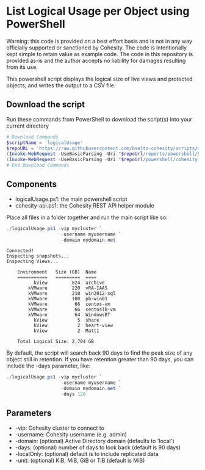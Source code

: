 # List Logical Usage per Object using PowerShell

Warning: this code is provided on a best effort basis and is not in any way officially supported or sanctioned by Cohesity. The code is intentionally kept simple to retain value as example code. The code in this repository is provided as-is and the author accepts no liability for damages resulting from its use.

This powershell script displays the logical size of live views and protected objects, and writes the output to a CSV file.

## Download the script

Run these commands from PowerShell to download the script(s) into your current directory

```powershell
# Download Commands
$scriptName = 'logicalUsage'
$repoURL = 'https://raw.githubusercontent.com/bseltz-cohesity/scripts/master'
(Invoke-WebRequest -UseBasicParsing -Uri "$repoUrl/reports/powershell/$scriptName/$scriptName.ps1").content | Out-File "$scriptName.ps1"; (Get-Content "$scriptName.ps1") | Set-Content "$scriptName.ps1"
(Invoke-WebRequest -UseBasicParsing -Uri "$repoUrl/powershell/cohesity-api/cohesity-api.ps1").content | Out-File cohesity-api.ps1; (Get-Content cohesity-api.ps1) | Set-Content cohesity-api.ps1
# End Download Commands
```

## Components

* logicalUsage.ps1: the main powershell script
* cohesity-api.ps1: the Cohesity REST API helper module

Place all files in a folder together and run the main script like so:

```powershell
./logicalUsage.ps1 -vip mycluster `
                    -username myusername `
                    -domain mydomain.net
```

```text
Connected!
Inspecting snapshots...
Inspecting Views...

    Environment   Size (GB)  Name
    ===========   =========  ====
          kView         824  archive
        kVMware         220  vRA-IAAS
        kVMware         210  win2012-sql
        kVMware         100  pb-win01
        kVMware          66  centos-vm
        kVMware          66  centosTB-vm
        kVMware          64  WindowsBT
          kView           5  share
          kView           2  heart-view
          kView           2  Matt1

    Total Logical Size: 2,704 GB
```

By default, the script will search back 90 days to find the peak size of any object still in retention. If you have retention greater than 90 days, you can include the -days parameter, like:

```powershell
./logicalUsage.ps1 -vip mycluster `
                    -username myusername `
                    -domain mydomain.net `
                    -days 120
```

## Parameters

* -vip: Cohesity cluster to connect to
* -username: Cohesity username (e.g. admin)
* -domain: (optional) Active Directory domain (defaults to 'local')
* -days: (optional) number of days to look back (default is 90 days)
* -localOnly: (optional) default is to include replicated data
* -unit: (optional) KiB, MiB, GiB or TiB (default is MiB)
